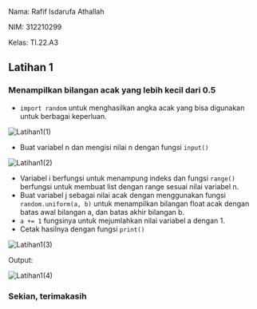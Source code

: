 Nama: Rafif Isdarufa Athallah

NIM: 312210299

Kelas: TI.22.A3

## Latihan 1

### Menampilkan bilangan acak yang lebih kecil dari 0.5

- `import random` untuk menghasilkan angka acak yang bisa digunakan untuk berbagai keperluan.

![Latihan1(1)](https://user-images.githubusercontent.com/115514467/200009951-6fcf1632-b592-4dcb-a769-8533aab348e7.jpg)

- Buat variabel n dan mengisi nilai n dengan fungsi `input()`

![Latihan1(2)](https://user-images.githubusercontent.com/115514467/200009959-c0597fd1-2735-43f9-803e-793c4777ed7c.jpg)

- Variabel i berfungsi untuk menampung indeks dan fungsi `range()` berfungsi untuk membuat list dengan range sesuai nilai variabel n.
- Buat variabel j sebagai nilai acak dengan menggunakan fungsi `random.uniform(a, b)` untuk menampilkan bilangan float acak dengan batas awal bilangan a, dan batas akhir bilangan b.
- `a += 1` fungsinya untuk mejumlahkan nilai variabel a dengan 1.
- Cetak hasilnya dengan fungsi `print()`

![Latihan1(3)](https://user-images.githubusercontent.com/115514467/200009962-9e00a298-ba55-4d5c-a575-31fd8c684f22.jpg)

Output:

![Latihan1(4)](https://user-images.githubusercontent.com/115514467/200015942-fc7041f0-6fac-4a77-aa83-b1fae4810866.jpg)

### Sekian, terimakasih
